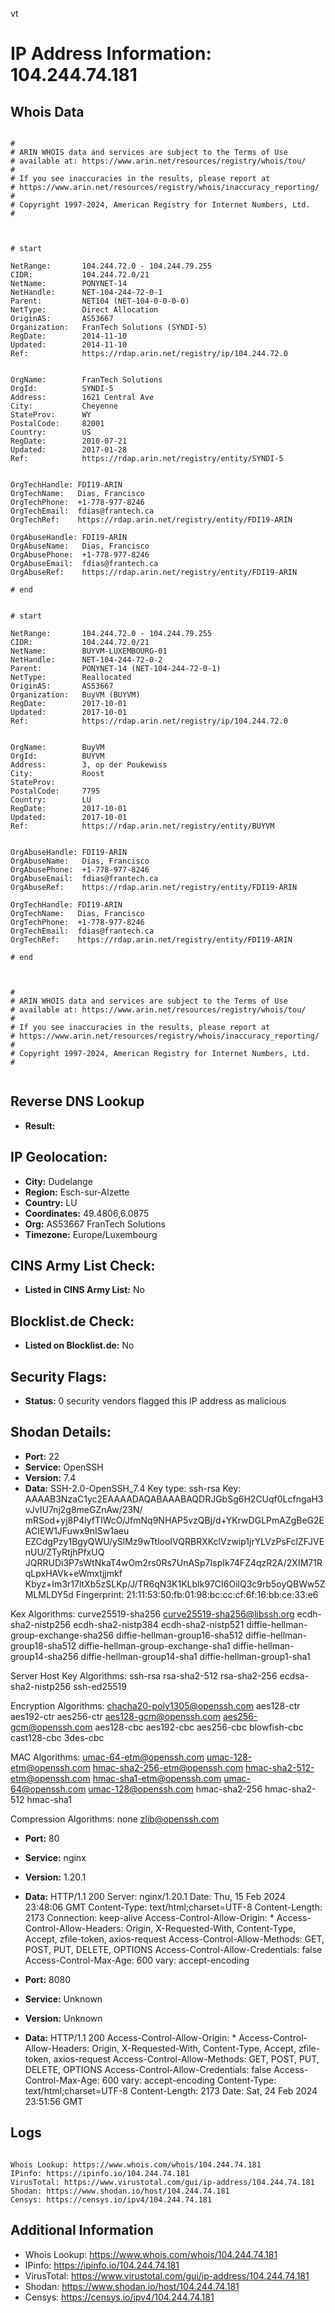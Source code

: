 vt
# IP Address Information: 104.244.74.181

## Whois Data
```

#
# ARIN WHOIS data and services are subject to the Terms of Use
# available at: https://www.arin.net/resources/registry/whois/tou/
#
# If you see inaccuracies in the results, please report at
# https://www.arin.net/resources/registry/whois/inaccuracy_reporting/
#
# Copyright 1997-2024, American Registry for Internet Numbers, Ltd.
#



# start

NetRange:       104.244.72.0 - 104.244.79.255
CIDR:           104.244.72.0/21
NetName:        PONYNET-14
NetHandle:      NET-104-244-72-0-1
Parent:         NET104 (NET-104-0-0-0-0)
NetType:        Direct Allocation
OriginAS:       AS53667
Organization:   FranTech Solutions (SYNDI-5)
RegDate:        2014-11-10
Updated:        2014-11-10
Ref:            https://rdap.arin.net/registry/ip/104.244.72.0


OrgName:        FranTech Solutions
OrgId:          SYNDI-5
Address:        1621 Central Ave
City:           Cheyenne
StateProv:      WY
PostalCode:     82001
Country:        US
RegDate:        2010-07-21
Updated:        2017-01-28
Ref:            https://rdap.arin.net/registry/entity/SYNDI-5


OrgTechHandle: FDI19-ARIN
OrgTechName:   Dias, Francisco 
OrgTechPhone:  +1-778-977-8246 
OrgTechEmail:  fdias@frantech.ca
OrgTechRef:    https://rdap.arin.net/registry/entity/FDI19-ARIN

OrgAbuseHandle: FDI19-ARIN
OrgAbuseName:   Dias, Francisco 
OrgAbusePhone:  +1-778-977-8246 
OrgAbuseEmail:  fdias@frantech.ca
OrgAbuseRef:    https://rdap.arin.net/registry/entity/FDI19-ARIN

# end


# start

NetRange:       104.244.72.0 - 104.244.79.255
CIDR:           104.244.72.0/21
NetName:        BUYVM-LUXEMBOURG-01
NetHandle:      NET-104-244-72-0-2
Parent:         PONYNET-14 (NET-104-244-72-0-1)
NetType:        Reallocated
OriginAS:       AS53667
Organization:   BuyVM (BUYVM)
RegDate:        2017-10-01
Updated:        2017-10-01
Ref:            https://rdap.arin.net/registry/ip/104.244.72.0


OrgName:        BuyVM
OrgId:          BUYVM
Address:        3, op der Poukewiss
City:           Roost
StateProv:      
PostalCode:     7795
Country:        LU
RegDate:        2017-10-01
Updated:        2017-10-01
Ref:            https://rdap.arin.net/registry/entity/BUYVM


OrgAbuseHandle: FDI19-ARIN
OrgAbuseName:   Dias, Francisco 
OrgAbusePhone:  +1-778-977-8246 
OrgAbuseEmail:  fdias@frantech.ca
OrgAbuseRef:    https://rdap.arin.net/registry/entity/FDI19-ARIN

OrgTechHandle: FDI19-ARIN
OrgTechName:   Dias, Francisco 
OrgTechPhone:  +1-778-977-8246 
OrgTechEmail:  fdias@frantech.ca
OrgTechRef:    https://rdap.arin.net/registry/entity/FDI19-ARIN

# end



#
# ARIN WHOIS data and services are subject to the Terms of Use
# available at: https://www.arin.net/resources/registry/whois/tou/
#
# If you see inaccuracies in the results, please report at
# https://www.arin.net/resources/registry/whois/inaccuracy_reporting/
#
# Copyright 1997-2024, American Registry for Internet Numbers, Ltd.
#


```
## Reverse DNS Lookup
- **Result:** 

## IP Geolocation:
- **City:** Dudelange
- **Region:** Esch-sur-Alzette
- **Country:** LU
- **Coordinates:** 49.4806,6.0875
- **Org:** AS53667 FranTech Solutions
- **Timezone:** Europe/Luxembourg

## CINS Army List Check:
- **Listed in CINS Army List:** 
No

## Blocklist.de Check:
- **Listed on Blocklist.de:** 
No

## Security Flags:
- **Status:** 0 security vendors flagged this IP address as malicious

## Shodan Details:
- **Port:** 22
- **Service:** OpenSSH
- **Version:** 7.4
- **Data:** SSH-2.0-OpenSSH_7.4
Key type: ssh-rsa
Key: AAAAB3NzaC1yc2EAAAADAQABAAABAQDRJGbSg6H2CUqf0LcfngaH3vJvIU7nj2g8meGZnAw/23N/
mRSod+yj8P4lyfTIWcO/JfmNq9NHAP5vzQBj/d+YKrwDGLPmAZgBeG2EACIEW1JFuwx9nISw1aeu
EZCdgPzy1BgyQWU/ySlMz9wTtlooIVQRBRXKclVzwip1jrYLVzPsFclZFJVEnUU/ZTyRtjhPfxUQ
JQRRUDi3P7sWtNkaT4wOm2rs0Rs7UnASp7IspIk74FZ4qzR2A/2XIM71RqLpxHAVk+eWmxtjjmkf
Kbyz+Im3r17ltXb5zSLKp/J/TR6qN3K1KLbIk97CI6OilQ3c9rb5oyQBWw5ZMLMLDY5d
Fingerprint: 21:11:53:50:fb:01:98:bc:cc:cf:6f:16:bb:ce:33:e6

Kex Algorithms:
	curve25519-sha256
	curve25519-sha256@libssh.org
	ecdh-sha2-nistp256
	ecdh-sha2-nistp384
	ecdh-sha2-nistp521
	diffie-hellman-group-exchange-sha256
	diffie-hellman-group16-sha512
	diffie-hellman-group18-sha512
	diffie-hellman-group-exchange-sha1
	diffie-hellman-group14-sha256
	diffie-hellman-group14-sha1
	diffie-hellman-group1-sha1

Server Host Key Algorithms:
	ssh-rsa
	rsa-sha2-512
	rsa-sha2-256
	ecdsa-sha2-nistp256
	ssh-ed25519

Encryption Algorithms:
	chacha20-poly1305@openssh.com
	aes128-ctr
	aes192-ctr
	aes256-ctr
	aes128-gcm@openssh.com
	aes256-gcm@openssh.com
	aes128-cbc
	aes192-cbc
	aes256-cbc
	blowfish-cbc
	cast128-cbc
	3des-cbc

MAC Algorithms:
	umac-64-etm@openssh.com
	umac-128-etm@openssh.com
	hmac-sha2-256-etm@openssh.com
	hmac-sha2-512-etm@openssh.com
	hmac-sha1-etm@openssh.com
	umac-64@openssh.com
	umac-128@openssh.com
	hmac-sha2-256
	hmac-sha2-512
	hmac-sha1

Compression Algorithms:
	none
	zlib@openssh.com


- **Port:** 80
- **Service:** nginx
- **Version:** 1.20.1
- **Data:** HTTP/1.1 200 
Server: nginx/1.20.1
Date: Thu, 15 Feb 2024 23:48:06 GMT
Content-Type: text/html;charset=UTF-8
Content-Length: 2173
Connection: keep-alive
Access-Control-Allow-Origin: *
Access-Control-Allow-Headers: Origin, X-Requested-With, Content-Type, Accept, zfile-token, axios-request
Access-Control-Allow-Methods: GET, POST, PUT, DELETE, OPTIONS
Access-Control-Allow-Credentials: false
Access-Control-Max-Age: 600
vary: accept-encoding



- **Port:** 8080
- **Service:** Unknown
- **Version:** Unknown
- **Data:** HTTP/1.1 200 
Access-Control-Allow-Origin: *
Access-Control-Allow-Headers: Origin, X-Requested-With, Content-Type, Accept, zfile-token, axios-request
Access-Control-Allow-Methods: GET, POST, PUT, DELETE, OPTIONS
Access-Control-Allow-Credentials: false
Access-Control-Max-Age: 600
vary: accept-encoding
Content-Type: text/html;charset=UTF-8
Content-Length: 2173
Date: Sat, 24 Feb 2024 23:51:56 GMT



## Logs
```

Whois Lookup: https://www.whois.com/whois/104.244.74.181
IPinfo: https://ipinfo.io/104.244.74.181
VirusTotal: https://www.virustotal.com/gui/ip-address/104.244.74.181
Shodan: https://www.shodan.io/host/104.244.74.181
Censys: https://censys.io/ipv4/104.244.74.181

```
## Additional Information
- Whois Lookup: https://www.whois.com/whois/104.244.74.181
- IPinfo: https://ipinfo.io/104.244.74.181
- VirusTotal: https://www.virustotal.com/gui/ip-address/104.244.74.181
- Shodan: https://www.shodan.io/host/104.244.74.181
- Censys: https://censys.io/ipv4/104.244.74.181


